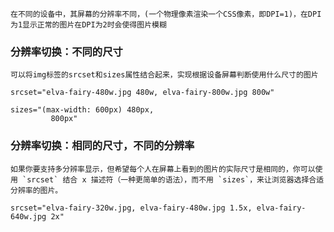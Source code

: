 	在不同的设备中，其屏幕的分辨率不同，(一个物理像素渲染一个CSS像素，即DPI=1)，在DPI为1显示正常的图片在DPI为2时会使得图片模糊

### 分辨率切换：不同的尺寸
	可以将img标签的srcset和sizes属性结合起来，实现根据设备屏幕判断使用什么尺寸的图片

```
srcset="elva-fairy-480w.jpg 480w, elva-fairy-800w.jpg 800w"

sizes="(max-width: 600px) 480px,
         800px"
```

### 分辨率切换：相同的尺寸，不同的分辨率

	如果你要支持多分辨率显示，但希望每个人在屏幕上看到的图片的实际尺寸是相同的，你可以使用 `srcset` 结合 x 描述符（一种更简单的语法），而不用 `sizes`，来让浏览器选择合适分辨率的图片。

```
srcset="elva-fairy-320w.jpg, elva-fairy-480w.jpg 1.5x, elva-fairy-640w.jpg 2x"
```

